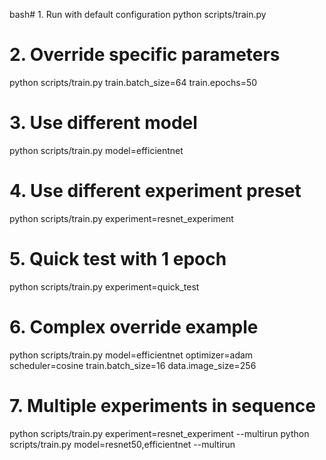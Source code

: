 bash# 1. Run with default configuration
python scripts/train.py

# 2. Override specific parameters
python scripts/train.py train.batch_size=64 train.epochs=50

# 3. Use different model
python scripts/train.py model=efficientnet

# 4. Use different experiment preset
python scripts/train.py experiment=resnet_experiment

# 5. Quick test with 1 epoch
python scripts/train.py experiment=quick_test

# 6. Complex override example
python scripts/train.py model=efficientnet optimizer=adam scheduler=cosine train.batch_size=16 data.image_size=256

# 7. Multiple experiments in sequence
python scripts/train.py experiment=resnet_experiment --multirun
python scripts/train.py model=resnet50,efficientnet --multirun


